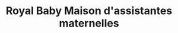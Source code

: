 ---
title: "Royal Baby Maison d'assistantes maternelles"
url: /boulogne-sur-mer/royal-baby-maison-dassistantes-maternelles/
shop: vacant
---